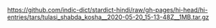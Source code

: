 https://github.com/indic-dict/stardict-hindi/raw/gh-pages/hi-head/hi-entries/tars/tulasi_shabda_kosha__2020-05-20_15-13-48Z__1MB.tar.gz
